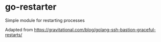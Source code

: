 # go-restarter
Simple module for restarting processes

Adapted from https://gravitational.com/blog/golang-ssh-bastion-graceful-restarts/
